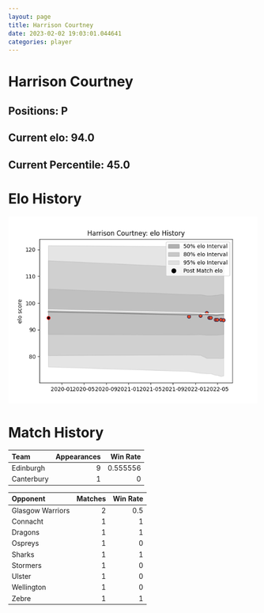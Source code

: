 ```yaml
---  
layout: page  
title: Harrison Courtney  
date: 2023-02-02 19:03:01.044641  
categories: player  
---
```

# Harrison Courtney

## Positions: P

## Current elo: 94.0

## Current Percentile: 45.0

# Elo History


![elo history](history_HarrisonCourtney.png)
# Match History


| Team       |   Appearances |   Win Rate |
|:-----------|--------------:|-----------:|
| Edinburgh  |             9 |   0.555556 |
| Canterbury |             1 |   0        |

| Opponent         |   Matches |   Win Rate |
|:-----------------|----------:|-----------:|
| Glasgow Warriors |         2 |        0.5 |
| Connacht         |         1 |        1   |
| Dragons          |         1 |        1   |
| Ospreys          |         1 |        0   |
| Sharks           |         1 |        1   |
| Stormers         |         1 |        0   |
| Ulster           |         1 |        0   |
| Wellington       |         1 |        0   |
| Zebre            |         1 |        1   |